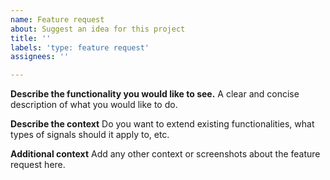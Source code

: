 ```yaml
---
name: Feature request
about: Suggest an idea for this project
title: ''
labels: 'type: feature request'
assignees: ''

---
```


**Describe the functionality you would like to see.**
A clear and concise description of what you would like to do.

**Describe the context**
Do you want to extend existing functionalities, what types of signals should it apply to, etc.

**Additional context**
Add any other context or screenshots about the feature request here.
